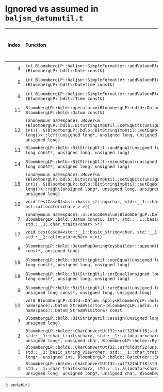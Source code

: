 # Ignored vs assumed in `baljsn_datumutil.t`

<script src="../sorttable.js"></script>
|   Index | Function                                                                                                                                                                                                                                                                                               |   Difference in number of lines |   Function size difference in bytes | Disassembly                                                                | Number of lines in assumed build   | Number of bytes in assumed build   | Number of lines in ignored build   | Number of bytes in ignored build   |
|--------:|:-------------------------------------------------------------------------------------------------------------------------------------------------------------------------------------------------------------------------------------------------------------------------------------------------------|--------------------------------:|------------------------------------:|:---------------------------------------------------------------------------|:-----------------------------------|:-----------------------------------|:-----------------------------------|:-----------------------------------|
|       4 | `int BloombergLP::baljsn::SimpleFormatter::addValue<BloombergLP::bdlt::Date>(BloombergLP::bdlt::Date const&)`                                                                                                                                                                                          |                              -1 |                                   0 | [Assumed](4.assume.s.txt), [Ignored](4.none.s.txt), [Diff](4.diff.html)    | 288                                | 4,452,112                          | 288                                | 4,452,576                          |
|       5 | `int BloombergLP::baljsn::SimpleFormatter::addValue<BloombergLP::bdlt::Datetime>(BloombergLP::bdlt::Datetime const&)`                                                                                                                                                                                  |                              -1 |                                   0 | [Assumed](5.assume.s.txt), [Ignored](5.none.s.txt), [Diff](5.diff.html)    | 288                                | 4,452,688                          | 288                                | 4,453,152                          |
|       6 | `int BloombergLP::baljsn::SimpleFormatter::addValue<BloombergLP::bdlt::Time>(BloombergLP::bdlt::Time const&)`                                                                                                                                                                                          |                              -1 |                                   0 | [Assumed](6.assume.s.txt), [Ignored](6.none.s.txt), [Diff](6.diff.html)    | 288                                | 4,452,400                          | 288                                | 4,452,864                          |
|      11 | `BloombergLP::bdld::operator==(BloombergLP::bdld::Datum const&, BloombergLP::bdld::Datum const&)`                                                                                                                                                                                                      |                             -14 |                                 -48 | [Assumed](11.assume.s.txt), [Ignored](11.none.s.txt), [Diff](11.diff.html) | 1,568                              | 4,503,168                          | 1,616                              | 4,504,752                          |
|      12 | `(anonymous namespace)::Mover<&(BloombergLP::bdlb::BitStringImpUtil::setEqBits(unsigned long*, int, unsigned long, int)), &(BloombergLP::bdlb::BitStringImpUtil::setEqWord(unsigned long*, unsigned long))>::left(unsigned long*, unsigned long, unsigned long const*, unsigned long, unsigned long)`  |                             -16 |                                 -64 | [Assumed](12.assume.s.txt), [Ignored](12.none.s.txt), [Diff](12.diff.html) | 1,504                              | 4,477,792                          | 1,568                              | 4,478,944                          |
|      13 | `BloombergLP::bdlb::BitStringUtil::andEqual(unsigned long*, unsigned long, unsigned long const*, unsigned long, unsigned long)`                                                                                                                                                                        |                             -22 |                                 -80 | [Assumed](13.assume.s.txt), [Ignored](13.none.s.txt), [Diff](13.diff.html) | 2,784                              | 4,467,120                          | 2,864                              | 4,467,584                          |
|      14 | `BloombergLP::bdlb::BitStringUtil::minusEqual(unsigned long*, unsigned long, unsigned long const*, unsigned long, unsigned long)`                                                                                                                                                                      |                             -27 |                                 -96 | [Assumed](14.assume.s.txt), [Ignored](14.none.s.txt), [Diff](14.diff.html) | 2,464                              | 4,469,904                          | 2,560                              | 4,470,448                          |
|      15 | `(anonymous namespace)::Mover<&(BloombergLP::bdlb::BitStringImpUtil::setEqBits(unsigned long*, int, unsigned long, int)), &(BloombergLP::bdlb::BitStringImpUtil::setEqWord(unsigned long*, unsigned long))>::right(unsigned long*, unsigned long, unsigned long const*, unsigned long, unsigned long)` |                             -41 |                                -144 | [Assumed](15.assume.s.txt), [Ignored](15.none.s.txt), [Diff](15.diff.html) | 1,232                              | 4,479,328                          | 1,376                              | 4,480,544                          |
|      16 | `void testCase04<bsl::basic_string<char, std::__1::char_traits<char>, bsl::allocator<char> > >()`                                                                                                                                                                                                      |                             -48 |                                -160 | [Assumed](16.assume.s.txt), [Ignored](16.none.s.txt), [Diff](16.diff.html) | 23,040                             | 4,366,240                          | 23,200                             | 4,366,304                          |
|       7 | `(anonymous namespace)::u::encodeValue(BloombergLP::baljsn::SimpleFormatter*, BloombergLP::bdld::Datum const&, int*, std::__1::basic_string_view<char, std::__1::char_traits<char> >*)`                                                                                                                |                              -5 |                                 -32 | [Assumed](7.assume.s.txt), [Ignored](7.none.s.txt), [Diff](7.diff.html)    | 1,040                              | 4,448,432                          | 1,072                              | 4,448,864                          |
|      17 | `void testCase04<std::__1::basic_string<char, std::__1::char_traits<char>, std::__1::allocator<char> > >()`                                                                                                                                                                                            |                             -50 |                                -192 | [Assumed](17.assume.s.txt), [Ignored](17.none.s.txt), [Diff](17.diff.html) | 21,424                             | 4,389,280                          | 21,616                             | 4,389,504                          |
|       8 | `BloombergLP::bdld::DatumMapOwningKeysBuilder::append(BloombergLP::bdld::DatumMapEntry const*, unsigned long)`                                                                                                                                                                                         |                              -6 |                                 -16 | [Assumed](8.assume.s.txt), [Ignored](8.none.s.txt), [Diff](8.diff.html)    | 1,008                              | 4,513,072                          | 1,024                              | 4,514,704                          |
|      19 | `BloombergLP::bdlb::BitStringUtil::xorEqual(unsigned long*, unsigned long, unsigned long const*, unsigned long, unsigned long)`                                                                                                                                                                        |                             -77 |                                -256 | [Assumed](19.assume.s.txt), [Ignored](19.none.s.txt), [Diff](19.diff.html) | 2,656                              | 4,475,024                          | 2,912                              | 4,475,920                          |
|      18 | `BloombergLP::bdlb::BitStringUtil::orEqual(unsigned long*, unsigned long, unsigned long const*, unsigned long, unsigned long)`                                                                                                                                                                         |                             -77 |                                -256 | [Assumed](18.assume.s.txt), [Ignored](18.none.s.txt), [Diff](18.diff.html) | 2,656                              | 4,472,368                          | 2,912                              | 4,473,008                          |
|       9 | `BloombergLP::bdlb::BitStringUtil::areEqual(unsigned long const*, unsigned long, unsigned long const*, unsigned long, unsigned long)`                                                                                                                                                                  |                              -8 |                                 -32 | [Assumed](9.assume.s.txt), [Ignored](9.none.s.txt), [Diff](9.diff.html)    | 496                                | 4,482,016                          | 528                                | 4,483,376                          |
|      10 | `void BloombergLP::bdld::Datum::apply<BloombergLP::bdld::(anonymous namespace)::Datum_StreamVisitor>(BloombergLP::bdld::(anonymous namespace)::Datum_StreamVisitor&) const`                                                                                                                            |                              -9 |                                 -32 | [Assumed](10.assume.s.txt), [Ignored](10.none.s.txt), [Diff](10.diff.html) | 1,632                              | 4,499,392                          | 1,664                              | 4,500,944                          |
|       3 | `BloombergLP::bdlb::BitStringUtil::assign(unsigned long*, unsigned long, bool, unsigned long)`                                                                                                                                                                                                         |                               1 |                                   0 | [Assumed](3.assume.s.txt), [Ignored](3.none.s.txt), [Diff](3.diff.html)    | 448                                | 4,466,096                          | 448                                | 4,466,560                          |
|       2 | `BloombergLP::bdlde::CharConvertUtf32::utf32ToUtf8(std::__1::basic_string<char, std::__1::char_traits<char>, std::__1::allocator<char> >*, unsigned int const*, unsigned long*, unsigned char, BloombergLP::bdlde::ByteOrder::Enum)`                                                                   |                               3 |                                   0 | [Assumed](2.assume.s.txt), [Ignored](2.none.s.txt), [Diff](2.diff.html)    | 400                                | 4,518,720                          | 400                                | 4,520,304                          |
|       1 | `BloombergLP::bdlde::CharConvertUtf32::utf8ToUtf32(unsigned int*, unsigned long, std::__1::basic_string_view<char, std::__1::char_traits<char> > const&, unsigned long*, unsigned int, BloombergLP::bdlde::ByteOrder::Enum)`                                                                           |                               4 |                                  64 | [Assumed](1.assume.s.txt), [Ignored](1.none.s.txt), [Diff](1.diff.html)    | 1,216                              | 4,517,088                          | 1,152                              | 4,518,736                          |
|       0 | `BloombergLP::bdlde::CharConvertUtf32::utf32ToUtf8(std::__1::basic_string<char, std::__1::char_traits<char>, std::__1::allocator<char> >*, unsigned int const*, unsigned long, unsigned long*, unsigned char, BloombergLP::bdlde::ByteOrder::Enum)`                                                    |                               5 |                                  16 | [Assumed](0.assume.s.txt), [Ignored](0.none.s.txt), [Diff](0.diff.html)    | 432                                | 4,519,568                          | 416                                | 4,521,136                          |
{: .sortable }
